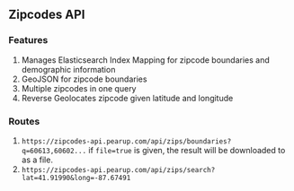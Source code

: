 ## Zipcodes API

### Features
1. Manages Elasticsearch Index Mapping for zipcode boundaries and demographic information
2. GeoJSON for zipcode boundaries
3. Multiple zipcodes in one query
4. Reverse Geolocates zipcode given latitude and longitude

### Routes
1. `https://zipcodes-api.pearup.com/api/zips/boundaries?q=60613,60602...`  if `file=true` is given, the result will be downloaded to as a file.
2. `https://zipcodes-api.pearup.com/api/zips/search?lat=41.91990&long=-87.67491`
